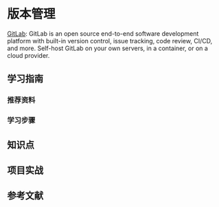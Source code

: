 # 版本管理

[GitLab](https://gitlab.com): GitLab is an open source end-to-end software development platform with built-in version control, issue tracking, code review, CI/CD, and more. Self-host GitLab on your own servers, in a container, or on a cloud provider.

## 学习指南

### 推荐资料

### 学习步骤

## 知识点

## 项目实战

## 参考文献
